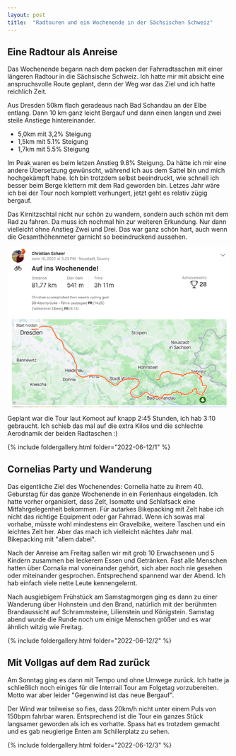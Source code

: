 ```yaml
---
layout: post
title:  "Radtouren und ein Wochenende in der Sächsischen Schweiz"
---
```


## Eine Radtour als Anreise
Das Wochenende begann nach dem packen der Fahrradtaschen mit einer längeren Radtour in die Sächsische Schweiz.
Ich hatte mir mit absicht eine anspruchsvolle Route geplant, denn der Weg war das Ziel und ich hatte reichlich Zeit.

Aus Dresden 50km flach geradeaus nach Bad Schandau an der Elbe entlang.
Dann 10 km ganz leicht Bergauf und dann einen langen und zwei steile Anstiege hintereinander.

* 5,0km mit 3,2% Steigung
* 1,5km mit 5.1% Steigung
* 1,7km mit 5.5% Steigung

Im Peak waren es beim letzen Anstieg 9.8% Steigung. Da hätte ich mir eine andere Übersetzung gewünscht, während ich aus dem Sattel bin und mich hochgekämpft habe.
Ich bin trotzdem selbst beeindruckt, wie schnell ich besser beim Berge klettern mit dem Rad geworden bin. Letzes Jahr wäre ich bei der Tour noch komplett verhungert, jetzt geht es relativ zügig bergauf.

Das Kirnitzschtal nicht nur schön zu wandern, sondern auch schön mit dem Rad zu fahren. Da muss ich nochmal hin zur weiteren Erkundung. Nur dann vielleicht ohne Anstieg Zwei und Drei. Das war ganz schön hart, auch wenn die Gesamthöhenmeter garnicht so beeindruckend aussehen.

[![Hinfahrt](/assets/hinfahrt_cornelia_strava.png)](https://www.strava.com/activities/7286693066)

Geplant war die Tour laut Komoot auf knapp 2:45 Stunden, ich hab 3:10 gebraucht. Ich schieb das mal auf die extra Kilos und die schlechte Aerodnamik der beiden Radtaschen :) 

{% include foldergallery.html folder="2022-06-12/1" %}

## Cornelias Party und Wanderung
Das eigentliche Ziel des Wochenendes: Cornelia hatte zu ihrem 40. Geburstag für das ganze Wochenende in ein Ferienhaus eingeladen.
Ich hatte vorher organisiert, dass Zelt, Isomatte und Schlafsack eine Mitfahrgelegenheit bekommen.
Für autarkes Bikepacking mit Zelt habe ich nicht das richtige Equipment oder gar Fahrrad.
Wenn ich sowas mal vorhabe, müsste wohl mindestens ein Gravelbike, weitere Taschen und ein leichtes Zelt her.
Aber das mach ich vielleicht nächtes Jahr mal. Bikepacking mit "allem dabei".

Nach der Anreise am Freitag saßen wir mit grob 10 Erwachsenen und 5 Kindern zusammen bei leckerem Essen und Getränken.
Fast alle Menschen hatten über Cornalia mal voneinander gehört, sich aber noch nie gesehen oder miteinander gesprochen.
Entsprechend spannend war der Abend. Ich hab einfach viele nette Leute kennengelernt. 

Nach ausgiebigem Frühstück am Samstagmorgen ging es dann zu einer Wanderung über Hohnstein und den Brand, natürlich mit der berühmten Brandaussicht auf Schrammsteine, Lilienstein und Königstein.
Samstag abend wurde die Runde noch um einige Menschen größer und es war ähnlich witzig wie Freitag.

{% include foldergallery.html folder="2022-06-12/2" %}
 
## Mit Vollgas auf dem Rad zurück
Am Sonntag ging es dann mit Tempo und ohne Umwege zurück. Ich hatte ja schließlich noch einiges für die Interrail Tour am Folgetag vorzubereiten.
Motto war aber leider "Gegenwind ist das neue Bergauf".

Der Wind war teilweise so fies, dass 20km/h nicht unter einem Puls von 150bpm fahrbar waren.
Entsprechend ist die Tour ein ganzes Stück langsamer geworden als ich es vorhatte.
Spass hat es trotzdem gemacht und es gab neugierige Enten am Schillerplatz zu sehen.

{% include foldergallery.html folder="2022-06-12/3" %}
